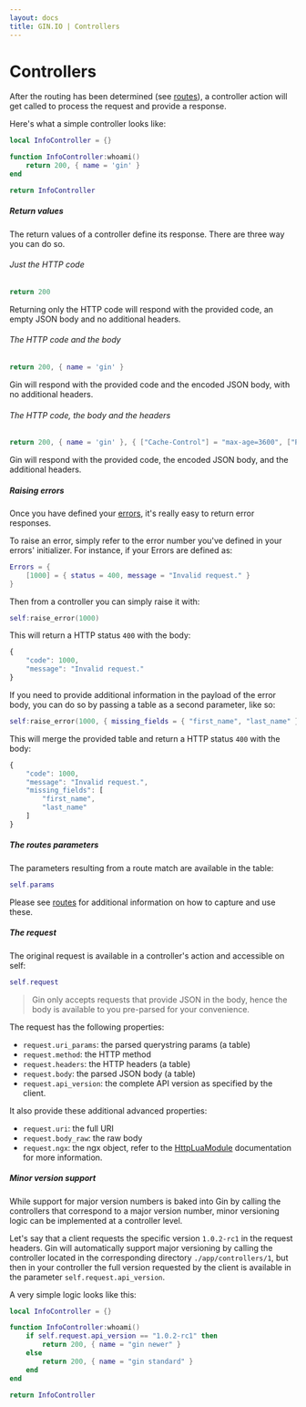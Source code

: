 ```yaml
---
layout: docs
title: GIN.IO | Controllers
---
```



# Controllers

After the routing has been determined (see [routes](/docs/routes.html)), a controller action will get called to process the request and provide a response.

Here's what a simple controller looks like:

```lua
local InfoController = {}

function InfoController:whoami()
    return 200, { name = 'gin' }
end

return InfoController
```

##### Return values

The return values of a controller define its response. There are three way you can do so.

###### Just the HTTP code

```lua
return 200
```

Returning only the HTTP code will respond with the provided code, an empty JSON body and no additional headers.

###### The HTTP code and the body

```lua
return 200, { name = 'gin' }
```

Gin will respond with the provided code and the encoded JSON body, with no additional headers.

###### The HTTP code, the body and the headers

```lua
return 200, { name = 'gin' }, { ["Cache-Control"] = "max-age=3600", ["Retry-After"] = "120" }
```

Gin will respond with the provided code, the encoded JSON body, and the additional headers.


##### Raising errors

Once you have defined your [errors](/docs/errors.html), it's really easy to return error responses.

To raise an error, simply refer to the error number you've defined in your errors' initializer. For instance, if your Errors are defined as:

```lua
Errors = {
    [1000] = { status = 400, message = "Invalid request." }
}
```

Then from a controller you can simply raise it with:

```lua
self:raise_error(1000)

```

This will return a HTTP status `400` with the body:

```javascript
{
    "code": 1000,
    "message": "Invalid request."
}

```

If you need to provide additional information in the payload of the error body, you can do so by passing a table as a second parameter, like so:

```lua
self:raise_error(1000, { missing_fields = { "first_name", "last_name" } })

```

This will merge the provided table and return a HTTP status `400` with the body:

```javascript
{
    "code": 1000,
    "message": "Invalid request.",
    "missing_fields": [
        "first_name",
        "last_name"
    ]
}

```

##### The routes parameters

The parameters resulting from a route match are available in the table:

```lua
self.params
```

Please see [routes](/docs/routes.html) for additional information on how to capture and use these.

##### The request

The original request is available in a controller's action and accessible on self:

```lua
self.request
```

> Gin only accepts requests that provide JSON in the body, hence the body is available to you pre-parsed for your convenience.

The request has the following properties:

 * `request.uri_params`: the parsed querystring params (a table)
 * `request.method`: the HTTP method
 * `request.headers`: the HTTP headers (a table)
 * `request.body`: the parsed JSON body (a table)
 * `request.api_version`: the complete API version as specified by the client.

It also provide these additional advanced properties:

 * `request.uri`: the full URI
 * `request.body_raw`: the raw body
 * `request.ngx`: the ngx object, refer to the [HttpLuaModule](http://wiki.nginx.org/HttpLuaModule) documentation for more information.


##### Minor version support

While support for major version numbers is baked into Gin by calling the controllers that correspond to a major version number, minor versioning logic can be implemented at a controller level.

Let's say that a client requests the specific version `1.0.2-rc1` in the request headers. Gin will automatically support major versioning by calling the controller located in the corresponding directory `./app/controllers/1`, but then in your controller the full version requested by the client is available in the parameter `self.request.api_version`.

A very simple logic looks like this:

```lua
local InfoController = {}

function InfoController:whoami()
    if self.request.api_version == "1.0.2-rc1" then
        return 200, { name = "gin newer" }
    else
        return 200, { name = "gin standard" }
    end
end

return InfoController
```
